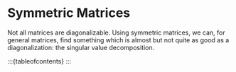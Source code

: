 # Symmetric Matrices

Not all matrices are diagonalizable. Using symmetric matrices, we can, for general matrices, find something which is almost but not quite as good as a diagonalization: the singular value decomposition.

:::{tableofcontents}
:::

